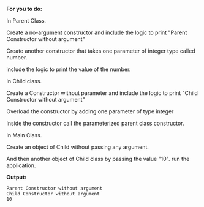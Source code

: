 **For you to do:**

In Parent Class.

Create a no-argument constructor and include the logic to print "Parent Constructor without argument"

Create another constructor that takes one parameter of integer type called number.

include the logic to print the value of the number.

In Child class.

Create a Constructor without parameter and include the logic to print "Child Constructor without argument"

Overload the constructor by adding one parameter of type integer

Inside the constructor call the parameterized parent class constructor.

In Main Class.

Create an object of Child without passing any argument.

And then another object of Child class by passing the value "10". run the application.



**Output:**

```
Parent Constructor without argument
Child Constructor without argument
10
```